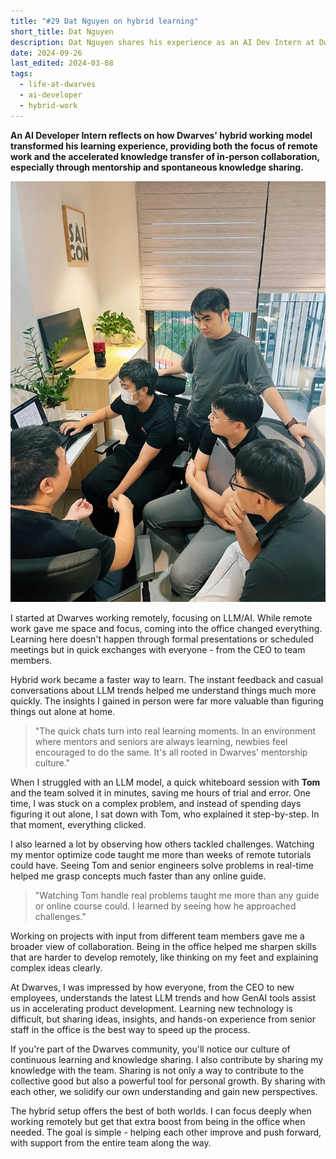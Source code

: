 ```yaml
---
title: "#29 Dat Nguyen on hybrid learning"
short_title: Dat Nguyen
description: Dat Nguyen shares his experience as an AI Dev Intern at Dwarves, highlighting how the hybrid working model accelerated his learning in LLM/AI through real-time mentorship and spontaneous knowledge sharing
date: 2024-09-26
last_edited: 2024-03-08
tags:
  - life-at-dwarves
  - ai-developer
  - hybrid-work
---
```


**An AI Developer Intern reflects on how Dwarves' hybrid working model transformed his learning experience, providing both the focus of remote work and the accelerated knowledge transfer of in-person collaboration, especially through mentorship and spontaneous knowledge sharing.**

![Dat Nguyen - AI Developer Intern](assets/notion-image-1744012193344-dhlw6.webp)

I started at Dwarves working remotely, focusing on LLM/AI. While remote work gave me space and focus, coming into the office changed everything. Learning here doesn't happen through formal presentations or scheduled meetings but in quick exchanges with everyone - from the CEO to team members.

Hybrid work became a faster way to learn. The instant feedback and casual conversations about LLM trends helped me understand things much more quickly. The insights I gained in person were far more valuable than figuring things out alone at home.

> "The quick chats turn into real learning moments. In an environment where mentors and seniors are always learning, newbies feel encouraged to do the same. It's all rooted in Dwarves' mentorship culture."

When I struggled with an LLM model, a quick whiteboard session with **Tom** and the team solved it in minutes, saving me hours of trial and error. One time, I was stuck on a complex problem, and instead of spending days figuring it out alone, I sat down with Tom, who explained it step-by-step. In that moment, everything clicked.

I also learned a lot by observing how others tackled challenges. Watching my mentor optimize code taught me more than weeks of remote tutorials could have. Seeing Tom and senior engineers solve problems in real-time helped me grasp concepts much faster than any online guide.

> "Watching Tom handle real problems taught me more than any guide or online course could. I learned by seeing how he approached challenges."

Working on projects with input from different team members gave me a broader view of collaboration. Being in the office helped me sharpen skills that are harder to develop remotely, like thinking on my feet and explaining complex ideas clearly.

At Dwarves, I was impressed by how everyone, from the CEO to new employees, understands the latest LLM trends and how GenAI tools assist us in accelerating product development. Learning new technology is difficult, but sharing ideas, insights, and hands-on experience from senior staff in the office is the best way to speed up the process.

If you're part of the Dwarves community, you'll notice our culture of continuous learning and knowledge sharing. I also contribute by sharing my knowledge with the team. Sharing is not only a way to contribute to the collective good but also a powerful tool for personal growth. By sharing with each other, we solidify our own understanding and gain new perspectives.

The hybrid setup offers the best of both worlds. I can focus deeply when working remotely but get that extra boost from being in the office when needed. The goal is simple - helping each other improve and push forward, with support from the entire team along the way.
